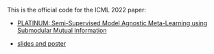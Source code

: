 This is the official code for the ICML 2022 paper: 

- [PLATINUM: Semi-Supervised Model Agnostic Meta-Learning using Submodular Mutual Information](https://proceedings.mlr.press/v162/li22k.html)

- [slides and poster](https://icml.cc/virtual/2022/poster/18231)
